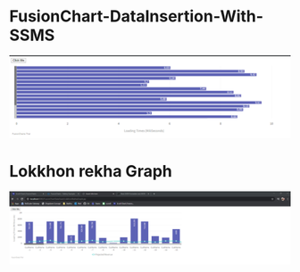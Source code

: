 # FusionChart-DataInsertion-With-SSMS

![github-small](https://github.com/SohamRoyNoel/FusionChart-DataInsertion-With-SSMS/blob/master/Fusion.PNG?raw=true)

# Lokkhon rekha Graph
![github-small](https://github.com/SohamRoyNoel/FusionChart-DataInsertion-With-SSMS/blob/master/lokkhon.PNG?raw=true)
